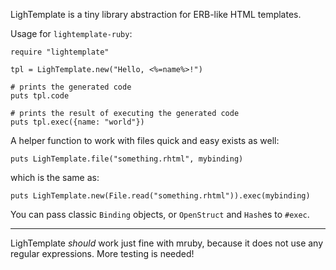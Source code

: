 
LighTemplate is a tiny library abstraction for ERB-like HTML templates.

Usage for `lightemplate-ruby`:

    require "lightemplate"
    
    tpl = LighTemplate.new("Hello, <%=name%>!")
    
    # prints the generated code
    puts tpl.code
    
    # prints the result of executing the generated code
    puts tpl.exec({name: "world"})


A helper function to work with files quick and easy exists as well:

    puts LighTemplate.file("something.rhtml", mybinding)

which is the same as:

    puts LighTemplate.new(File.read("something.rhtml")).exec(mybinding)

You can pass classic `Binding` objects, or `OpenStruct` and `Hash`es to `#exec`.

---
LighTemplate *should* work just fine with mruby, because it does not use any regular expressions.
More testing is needed!
